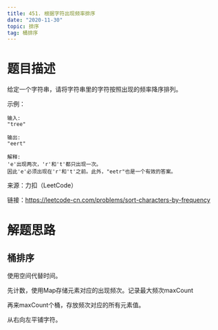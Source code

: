 ```yaml
---
title: 451. 根据字符出现频率排序
date: "2020-11-30"
topic: 排序
tag: 桶排序
---
```

# 题目描述
给定一个字符串，请将字符串里的字符按照出现的频率降序排列。

示例：
```
输入:
"tree"

输出:
"eert"

解释:
'e'出现两次，'r'和't'都只出现一次。
因此'e'必须出现在'r'和't'之前。此外，"eetr"也是一个有效的答案。
```

来源：力扣（LeetCode）

链接：https://leetcode-cn.com/problems/sort-characters-by-frequency

# 解题思路

## 桶排序

使用空间代替时间。

先计数，使用Map存储元素对应的出现频次。记录最大频次maxCount

再来maxCount个桶，存放频次对应的所有元素值。

从右向左平铺字符。

